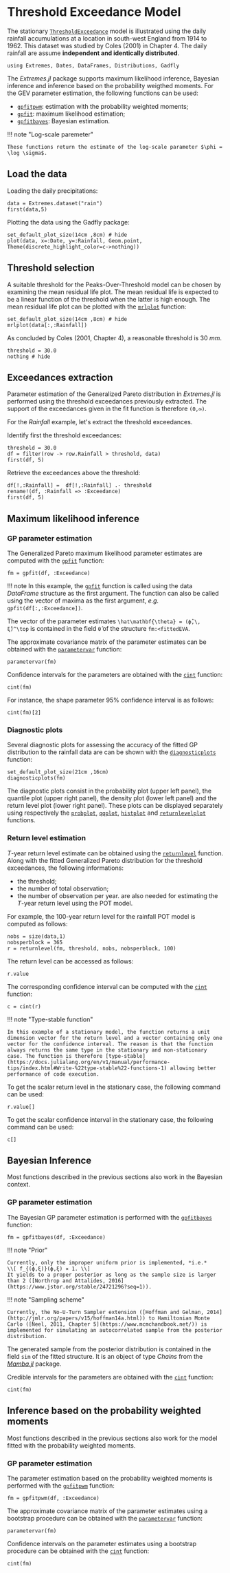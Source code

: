 
# Threshold Exceedance Model

The stationary [`ThresholdExceedance`](@ref) model is illustrated using the daily rainfall accumulations at a location in south-west England from 1914 to 1962. This dataset was studied by Coles (2001) in Chapter 4. The daily rainfall are assume  **independent and identically distributed**.

```@setup rain
using Extremes, Dates, DataFrames, Distributions, Gadfly
```

The *Extremes.jl* package supports maximum likelihood inference, Bayesian inference and inference based on the probability weigthed moments. For the GEV parameter estimation, the following functions can be used:
- [`gpfitpwm`](@ref): estimation with the probability weighted moments;
- [`gpfit`](@ref): maximum likelihood estimation;
- [`gpfitbayes`](@ref): Bayesian estimation.

!!! note "Log-scale paremeter"

    These functions return the estimate of the log-scale parameter $\phi = \log \sigma$.

## Load the data

Loading the daily precipitations:
```@example rain
data = Extremes.dataset("rain")
first(data,5)
```

Plotting the data using the Gadfly package:
```@example rain
set_default_plot_size(14cm ,8cm) # hide
plot(data, x=:Date, y=:Rainfall, Geom.point, Theme(discrete_highlight_color=c->nothing))
```

## Threshold selection

A suitable threshold for the Peaks-Over-Threshold model can be chosen by examining the mean residual life plot. The mean residual life is expected to be a linear function of the threshold when the latter is high enough. The mean residual life plot can be plotted with the [`mrlplot`](@ref) function:
```@example rain
set_default_plot_size(14cm ,8cm) # hide
mrlplot(data[:,:Rainfall])
```

As concluded by Coles (2001, Chapter 4), a reasonable threshold is 30 *mm*.
```@example rain
threshold = 30.0
nothing # hide
```

## Exceedances extraction

Parameter estimation of the Generalized Pareto distribution in *Extremes.jl* is performed using the threshold exceedances previously extracted. The support of the exceedances given in the fit function is therefore ``(0,∞)``.

For the *Rainfall* example, let's extract the threshold exceedances.

Identify first the threshold exceedances:
```@example rain
threshold = 30.0
df = filter(row -> row.Rainfall > threshold, data)
first(df, 5)
```

Retrieve the exceedances above the threshold:
```@example rain
df[!,:Rainfall] =  df[!,:Rainfall] .- threshold
rename!(df, :Rainfall => :Exceedance)
first(df, 5)
```

## Maximum likelihood inference


### GP parameter estimation

The Generalized Pareto maximum likelihood parameter estimates are computed with the [`gpfit`](@ref) function:

```@repl rain
fm = gpfit(df, :Exceedance)
```

!!! note
    In this example, the [`gpfit`](@ref) function is called using the data *DataFrame* structure as the first argument. The function can also be called using the vector of maxima as the first argument, *e.g.* `gpfit(df[:,:Exceedance])`.

The vector of the parameter estimates ``\hat\mathbf{\theta} = (ϕ̂,\, ξ̂)^\top`` is contained in the field `θ̂` of the structure `fm:<fittedEVA`.

The approximate covariance matrix of the parameter estimates can be obtained with the  [`parametervar`](@ref) function:
```@repl rain
parametervar(fm)
```

Confidence intervals for the parameters are obtained with the [`cint`](@ref) function:
```@repl rain
cint(fm)
```

For instance, the shape parameter 95% confidence interval is as follows:
```@repl rain
cint(fm)[2]
```

### Diagnostic plots

Several diagnostic plots for assessing the accuracy of the fitted GP distribution to the rainfall data are can be shown with the [`diagnosticplots`](@ref) function:

```@example rain
set_default_plot_size(21cm ,16cm)
diagnosticplots(fm)
```

The diagnostic plots consist in the probability plot (upper left panel), the quantile plot (upper right panel), the density plot (lower left panel) and the return level plot (lower right panel). These plots can be displayed separately using respectively the [`probplot`](@ref), [`qqplot`](@ref), [`histplot`](@ref) and [`returnlevelplot`](@ref) functions.


### Return level estimation

*T*-year return level estimate can be obtained using the [`returnlevel`](@ref) function. Along with the fitted Generalized Pareto distribution for the threshold exceedances, the following informations:
- the threshold;
- the number of total observation;
- the number of observation per year.
are also needed for estimating the *T*-year return level using the POT model.

For example, the 100-year return level for the rainfall POT model is computed as follows:
```@repl rain
nobs = size(data,1)
nobsperblock = 365
r = returnlevel(fm, threshold, nobs, nobsperblock, 100)
```

The return level can be accessed as follows:
```@repl rain
r.value
```

The corresponding confidence interval can be computed with the [`cint`](@ref) function:
```@repl rain
c = cint(r)
```

!!! note "Type-stable function"

    In this example of a stationary model, the function returns a unit dimension vector for the return level and a vector containing only one vector for the confidence interval. The reason is that the function always returns the same type in the stationary and non-stationary case. The function is therefore [type-stable](https://docs.julialang.org/en/v1/manual/performance-tips/index.html#Write-%22type-stable%22-functions-1) allowing better performance of code execution.  

To get the scalar return level in the stationary case, the following command can be used:
```@repl rain
r.value[]
```

To get the scalar confidence interval in the stationary case, the following command can be used:
```@repl rain
c[]
```


## Bayesian Inference

Most functions described in the previous sections also work in the Bayesian context.

### GP parameter estimation

The Bayesian GP parameter estimation is performed with the [`gpfitbayes`](@ref) function:

```@repl rain
fm = gpfitbayes(df, :Exceedance)
```

!!! note "Prior"

    Currently, only the improper uniform prior is implemented, *i.e.*
    \\[ f_{(ϕ,ξ)}(ϕ,ξ) ∝ 1. \\]
    It yields to a proper posterior as long as the sample size is larger than 2 ([Northrop and Attalides, 2016](https://www.jstor.org/stable/24721296?seq=1)).

!!! note "Sampling scheme"

    Currently, the No-U-Turn Sampler extension ([Hoffman and Gelman, 2014](http://jmlr.org/papers/v15/hoffman14a.html)) to Hamiltonian Monte Carlo ([Neel, 2011, Chapter 5](https://www.mcmchandbook.net/)) is implemented for simulating an autocorrelated sample from the posterior distribution.

The generated sample from the posterior distribution is contained in the field `sim` of the fitted structure. It is an object of type *Chains* from the [*Mamba.jl*](https://mambajl.readthedocs.io/en/latest/index.html) package.

Credible intervals for the parameters are obtained with the [`cint`](@ref) function:
```@repl rain
cint(fm)
```


## Inference based on the probability weighted moments

Most functions described in the previous sections also work for the model fitted with the probability weighted moments.

### GP parameter estimation

The parameter estimation based on the probability weighted moments is performed with the [`gpfitpwm`](@ref) function:

```@repl rain
fm = gpfitpwm(df, :Exceedance)
```

The approximate covariance matrix of the parameter estimates using a bootstrap procedure can be obtained with the [`parametervar`](@ref) function:
```@repl rain
parametervar(fm)
```

Confidence intervals on the parameter estimates using a bootstrap procedure can be obtained with the [`cint`](@ref) function:
```@repl rain
cint(fm)
```
